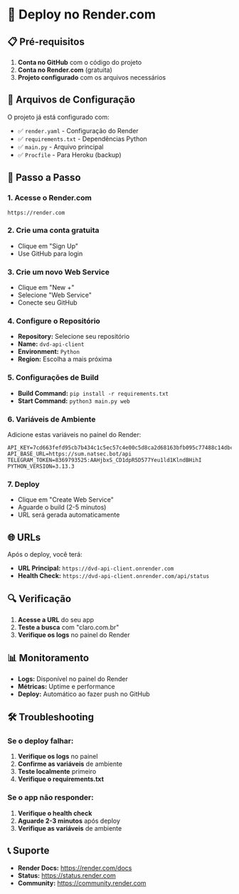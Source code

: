 # 🚀 Deploy no Render.com

## 📋 Pré-requisitos

1. **Conta no GitHub** com o código do projeto
2. **Conta no Render.com** (gratuita)
3. **Projeto configurado** com os arquivos necessários

## 🔧 Arquivos de Configuração

O projeto já está configurado com:
- ✅ `render.yaml` - Configuração do Render
- ✅ `requirements.txt` - Dependências Python
- ✅ `main.py` - Arquivo principal
- ✅ `Procfile` - Para Heroku (backup)

## 🚀 Passo a Passo

### 1. **Acesse o Render.com**
```
https://render.com
```

### 2. **Crie uma conta gratuita**
- Clique em "Sign Up"
- Use GitHub para login

### 3. **Crie um novo Web Service**
- Clique em "New +"
- Selecione "Web Service"
- Conecte seu GitHub

### 4. **Configure o Repositório**
- **Repository:** Selecione seu repositório
- **Name:** `dvd-api-client`
- **Environment:** `Python`
- **Region:** Escolha a mais próxima

### 5. **Configurações de Build**
- **Build Command:** `pip install -r requirements.txt`
- **Start Command:** `python3 main.py web`

### 6. **Variáveis de Ambiente**
Adicione estas variáveis no painel do Render:

```
API_KEY=7cd663fefd95cb7b434c1c5ec57c4e00c5d8ca2d68163bfb095c77488c14dbc8
API_BASE_URL=https://sum.natsec.bot/api
TELEGRAM_TOKEN=8369793525:AAHjbxS_CD1dpR5D577Yeu1ld1KlndBHihI
PYTHON_VERSION=3.13.3
```

### 7. **Deploy**
- Clique em "Create Web Service"
- Aguarde o build (2-5 minutos)
- URL será gerada automaticamente

## 🌐 URLs

Após o deploy, você terá:
- **URL Principal:** `https://dvd-api-client.onrender.com`
- **Health Check:** `https://dvd-api-client.onrender.com/api/status`

## 🔍 Verificação

1. **Acesse a URL** do seu app
2. **Teste a busca** com "claro.com.br"
3. **Verifique os logs** no painel do Render

## 📊 Monitoramento

- **Logs:** Disponível no painel do Render
- **Métricas:** Uptime e performance
- **Deploy:** Automático ao fazer push no GitHub

## 🛠️ Troubleshooting

### Se o deploy falhar:
1. **Verifique os logs** no painel
2. **Confirme as variáveis** de ambiente
3. **Teste localmente** primeiro
4. **Verifique o requirements.txt**

### Se o app não responder:
1. **Verifique o health check**
2. **Aguarde 2-3 minutos** após deploy
3. **Verifique as variáveis** de ambiente

## 📞 Suporte

- **Render Docs:** https://render.com/docs
- **Status:** https://status.render.com
- **Community:** https://community.render.com 